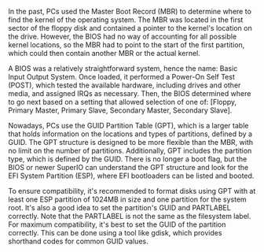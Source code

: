 In the past, PCs used the Master Boot Record (MBR) to determine where to find the kernel of the operating system. The MBR was located in the first sector of the floppy disk and contained a pointer to the kernel's location on the drive. However, the BIOS had no way of accounting for all possible kernel locations, so the MBR had to point to the start of the first partition, which could then contain another MBR or the actual kernel.

A BIOS was a relatively straightforward system, hence the name: Basic Input Output System. Once loaded, it performed a Power-On Self Test (POST), which tested the available hardware, including drives and other media, and assigned IRQs as necessary. Then, the BIOS determined where to go next based on a setting that allowed selection of one of: [Floppy, Primary Master, Primary Slave, Secondary Master, Secondary Slave].

Nowadays, PCs use the GUID Partition Table (GPT), which is a larger table that holds information on the locations and types of partitions, defined by a GUID. The GPT structure is designed to be more flexible than the MBR, with no limit on the number of partitions. Additionally, GPT includes the partition type, which is defined by the GUID. There is no longer a boot flag, but the BIOS or newer SuperIO can understand the GPT structure and look for the EFI System Partition (ESP), where EFI bootloaders can be listed and booted.

To ensure compatibility, it's recommended to format disks using GPT with at least one ESP partition of 1024MB in size and one partition for the system root. It's also a good idea to set the partition's GUID and PARTLABEL correctly. Note that the PARTLABEL is not the same as the filesystem label. For maximum compatibility, it's best to set the GUID of the partition correctly. This can be done using a tool like gdisk, which provides shorthand codes for common GUID values.